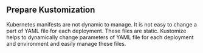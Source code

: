 ## **Prepare Kustomization**

Kubernetes manifests are not dynamic to manage. It is not easy to change a part of YAML file for each deployment. These files are static.
Kustomize helps to dynamically change parameters of YAML file for each deployment and environment and easily manage these files.
